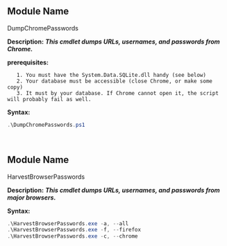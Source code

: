 ## Module Name
   DumpChromePasswords

   **Description:**
   <b><i>This cmdlet dumps URLs, usernames, and passwords from Chrome.</i></b>

   **prerequisites:**
``` 
   1. You must have the System.Data.SQLite.dll handy (see below)
   2. Your database must be accessible (close Chrome, or make some copy)
   3. It must by your database. If Chrome cannot open it, the script will probably fail as well.
```
   **Syntax:**
```powershell   
.\DumpChromePasswords.ps1
```

<br />

## Module Name
   HarvestBrowserPasswords

   **Description:**
   <b><i>This cmdlet dumps URLs, usernames, and passwords from major browsers.</i></b>

   **Syntax:**
```powershell      
.\HarvestBrowserPasswords.exe -a, --all
.\HarvestBrowserPasswords.exe -f, --firefox
.\HarvestBrowserPasswords.exe -c, --chrome
```   